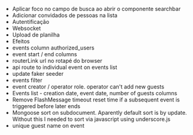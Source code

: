 * Aplicar foco no campo de busca ao abrir o componente searchbar
* Adicionar convidados de pessoas na lista
* Autentificação
* Websocket
* Upload de planilha
* Efeitos
* events column authorized_users
* event start / end columns
* routerLink url no rotapé do browser
* api route to individual event on events list
* update faker seeder
* events filter
* event creator / operator role. operator can't add new guests
* Events list - creation date, event date, number of guests columns
* Remove FlashMessage timeout reset time if a subsequent event is triggered before later ends
* Mongoose sort on subdocument. Aparently default sort is by update. Without this I needed to sort via javascript using underscore.js
* unique guest name on event